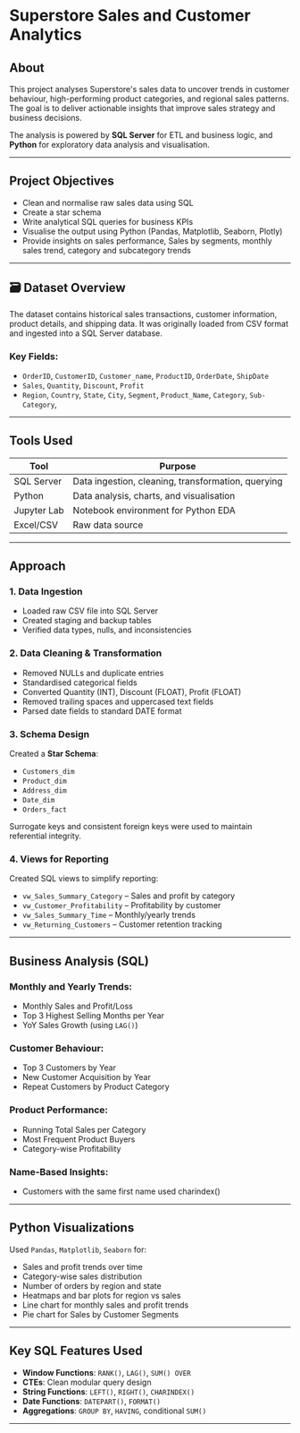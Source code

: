 #  Superstore Sales and Customer Analytics

##  About

This project analyses Superstore's sales data to uncover trends in customer behaviour, high-performing product categories, and regional sales patterns. The goal is to deliver actionable insights that improve sales strategy and business decisions.

The analysis is powered by **SQL Server** for ETL and business logic, and **Python** for exploratory data analysis and visualisation.

---

## Project Objectives

- Clean and normalise raw sales data using SQL  
- Create a star schema 
- Write analytical SQL queries for business KPIs  
- Visualise the output using Python (Pandas, Matplotlib, Seaborn, Plotly)  
- Provide insights on sales performance, Sales by segments, monthly sales trend, category and subcategory trends

---

## 🗃️ Dataset Overview

The dataset contains historical sales transactions, customer information, product details, and shipping data. It was originally loaded from CSV format and ingested into a SQL Server database.

### Key Fields:
- `OrderID`, `CustomerID`, `Customer_name`, `ProductID`, `OrderDate`, `ShipDate`  
- `Sales`, `Quantity`, `Discount`, `Profit`  
- `Region`, `Country`, `State`, `City`, `Segment`, `Product_Name`, `Category`, `Sub-Category`,

---

## Tools Used

| Tool         | Purpose                              |
|--------------|---------------------------------------|
| SQL Server   | Data ingestion, cleaning, transformation, querying |
| Python       | Data analysis, charts, and visualisation |
| Jupyter Lab  | Notebook environment for Python EDA   |
| Excel/CSV    | Raw data source                       |

---

##  Approach

### 1. Data Ingestion

- Loaded raw CSV file into SQL Server  
- Created staging and backup tables  
- Verified data types, nulls, and inconsistencies  

### 2. Data Cleaning & Transformation

- Removed NULLs and duplicate entries  
- Standardised categorical fields 
- Converted Quantity (INT), Discount (FLOAT), Profit (FLOAT)  
- Removed trailing spaces and uppercased text fields  
- Parsed date fields to standard DATE format

### 3. Schema Design

Created a **Star Schema**:
- `Customers_dim`
- `Product_dim`
- `Address_dim`
- `Date_dim`
- `Orders_fact`

Surrogate keys and consistent foreign keys were used to maintain referential integrity.

### 4. Views for Reporting

Created SQL views to simplify reporting:
- `vw_Sales_Summary_Category` – Sales and profit by category  
- `vw_Customer_Profitability` – Profitability by customer  
- `vw_Sales_Summary_Time` – Monthly/yearly trends  
- `vw_Returning_Customers` – Customer retention tracking  

---

##  Business Analysis (SQL)

### Monthly and Yearly Trends:
- Monthly Sales and Profit/Loss
- Top 3 Highest Selling Months per Year
- YoY Sales Growth (using `LAG()`)

### Customer Behaviour:
- Top 3 Customers by Year
- New Customer Acquisition by Year
- Repeat Customers by Product Category

### Product Performance:
- Running Total Sales per Category
- Most Frequent Product Buyers
- Category-wise Profitability

### Name-Based Insights:
- Customers with the same first name used charindex()

---

## Python Visualizations

Used `Pandas`, `Matplotlib`, `Seaborn` for:
- Sales and profit trends over time  
- Category-wise sales distribution  
- Number of orders by region and state  
- Heatmaps and bar plots for region vs sales
- Line chart for monthly sales and profit trends
- Pie chart for Sales by Customer Segments 

---

## Key SQL Features Used

- **Window Functions**: `RANK()`, `LAG()`, `SUM() OVER`  
- **CTEs**: Clean modular query design  
- **String Functions**: `LEFT()`, `RIGHT()`, `CHARINDEX()`  
- **Date Functions**: `DATEPART()`, `FORMAT()`  
- **Aggregations**: `GROUP BY`, `HAVING`, conditional `SUM()`  

---

